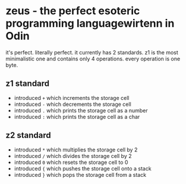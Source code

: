 # zeus - the perfect esoteric programming languagewirtenn in Odin
it's perfect. literally perfect. it currently has 2 standards. z1 is the most minimalistic one and contains only 4 operations. every operation is one byte.

## z1 standard
- introduced `+` which increments the storage cell
- introduced `-` which decrements the storage cell
- introduced `.` which prints the storage cell as a number
- introduced `:` which prints the storage cell as a char

## z2 standard
- introduced `*` which multiplies the storage cell by 2
- introduced `/` which divides the storage cell by 2
- introduced `0` which resets the storage cell to 0
- introduced `{` which pushes the storage cell onto a stack
- introduced `}` which pops the storage cell from a stack

